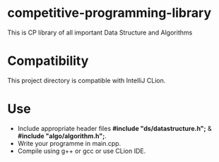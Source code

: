 # competitive-programming-library
This is CP library of all important Data Structure and Algorithms

# Compatibility
This project directory is compatible with IntelliJ CLion.

# Use
* Include appropriate header files __#include "ds/datastructure.h";__ & __#include "algo/algorithm.h";__.
* Write your programme in main.cpp.
* Compile using g++ or gcc or use CLion IDE.
